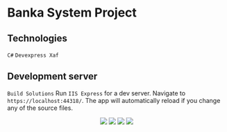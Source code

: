 # Banka System Project

## Technologies
``C#``
``Devexpress Xaf``

## Development server
`Build Solutions`
Run `IIS Express` for a dev server. Navigate to `https://localhost:44318/`. The app will automatically reload if you change any of the source files.


<p align="center">
<img src="https://user-images.githubusercontent.com/49655751/166165147-b82f84b2-7e4e-4dca-afc0-e275f2959336.png">
<img src="https://user-images.githubusercontent.com/49655751/166165319-53730f72-9bce-4df4-b647-43686d9a123c.png">
<img src="https://user-images.githubusercontent.com/49655751/166165350-b0c448e4-f08c-4767-88c4-76745f58cb7f.png">
<img src="https://user-images.githubusercontent.com/49655751/166165424-3ea64445-d509-466b-9415-0ae0de83fb51.png">

